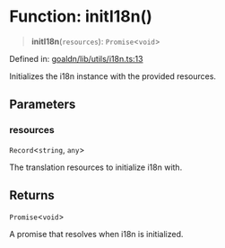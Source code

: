 # Function: initI18n()

> **initI18n**(`resources`): `Promise`\<`void`\>

Defined in: [goaldn/lib/utils/i18n.ts:13](https://github.com/aldesgroup/goaldn/blob/6a7943d02984b1a6b41d76a3a483a1484b644076/lib/utils/i18n.ts#L13)

Initializes the i18n instance with the provided resources.

## Parameters

### resources

`Record`\<`string`, `any`\>

The translation resources to initialize i18n with.

## Returns

`Promise`\<`void`\>

A promise that resolves when i18n is initialized.
